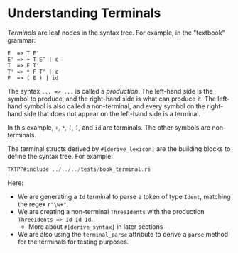 # Understanding Terminals

*Terminal*s are leaf nodes in the syntax tree. For example, in the "textbook" grammar:
```text
E  => T E'
E' => + T E' | ε
T  => F T'
T' => * F T' | ε
F  => ( E ) | id
```
The syntax `... => ...` is called a *production*. The left-hand side is the symbol to produce,
and the right-hand side is what can produce it. The left-hand symbol is also called a non-terminal,
and every symbol on the right-hand side that does not appear on the left-hand side is a terminal.

In this example, `+`, `*`, `(`, `)`, and `id` are terminals. The other symbols are non-terminals.

The terminal structs derived by `#[derive_lexicon]` are the building blocks
to define the syntax tree. For example:
```rust
TXTPP#include ../../../tests/book_terminal.rs
```

Here:
- We are generating a `Id` terminal to parse a token of type `Ident`, matching the regex `r"\w+"`.
- We are creating a non-terminal `ThreeIdents` with the production `ThreeIdents => Id Id Id`.
  - More about `#[derive_syntax]` in later sections
- We are also using the `terminal_parse` attribute to derive a `parse` method for the terminals
  for testing purposes.
